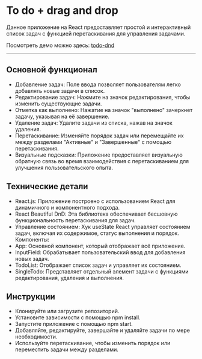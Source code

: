 # To do + drag and drop

Данное приложение на React предоставляет простой и интерактивный список задач с функцией перетаскивания для управления задачами.

Посмотреть демо можно здесь: [todo-dnd](https://theermek.github.io/react-todo-dnd/)

---

## Основной функционал

- Добавление задач: Поле ввода позволяет пользователям легко добавлять новые задачи в список.
- Редактирование задач: Нажмите на значок редактирования, чтобы изменить существующие задачи.
- Отметка как выполнено: Нажатие на значок "выполнено" зачеркнет задачу, указывая на её завершение.
- Удаление задач: Удалите задачи из списка, нажав на значок удаления.
- Перетаскивание: Изменяйте порядок задач или перемещайте их между разделами "Активные" и "Завершенные" с помощью перетаскивания.
- Визуальные подсказки: Приложение предоставляет визуальную обратную связь во время взаимодействия с перетаскиванием для улучшения пользовательского опыта.

## Технические детали

- React.js: Приложение построено с использованием React для динамичного и компонентного подхода.
- React Beautiful DnD: Эта библиотека обеспечивает бесшовную функциональность перетаскивания для задач.
- Управление состоянием: Хук useState React управляет состоянием задач, включая их содержимое, статус выполнения и порядок.
Компоненты:
- App: Основной компонент, который отображает всё приложение.
- InputField: Обрабатывает пользовательский ввод для добавления новых задач.
- TodoList: Отображает список задач и управляет их состоянием.
- SingleTodo: Представляет отдельный элемент задачи с функциями редактирования, удаления и выполнения.

## Инструкции
- Клонируйте или загрузите репозиторий.
- Установите зависимости с помощью npm install.
- Запустите приложение с помощью npm start.
- Добавляйте, редактируйте, завершайте и удаляйте задачи по мере необходимости.
- Используйте перетаскивание, чтобы изменить порядок или переместить задачи между разделами.
